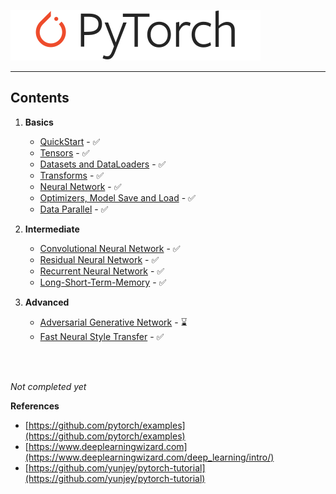 ![logo](logo/pytorch_logo.svg)
<hr>

## Contents

1. **Basics**
    - [QuickStart](tutorials/01-basics/01-quickstart/main.py) - ✅
    - [Tensors](tutorials/01-basics/02-tensors/main.py) - ✅
    - [Datasets and DataLoaders](tutorials/01-basics/03-dataset-dataloaders/main.py) - ✅
    - [Transforms](tutorials/01-basics/04-transforms/main.py) - ✅
    - [Neural Network](tutorials/01-basics/05-neural-network/main.py) - ✅
    - [Optimizers, Model Save and Load](tutorials/01-basics/06-optim-save-load/main.py) - ✅
    - [Data Parallel](tutorials/01-basics/07-data-parallel/main.py) - ✅
   

2. **Intermediate**
    - [Convolutional Neural Network](tutorials/02-intermediate/01-convolutional-nn/main.py) - ✅
    - [Residual Neural Network](tutorials/02-intermediate/02-deep-residual-nn/main.py) - ✅
    - [Recurrent Neural Network](tutorials/02-intermediate/03-recurrent-nn/main.py) - ✅
    - [Long-Short-Term-Memory](tutorials/02-intermediate/04-lstm-network/main.py) - ✅
   

3. **Advanced**
    - [Adversarial Generative Network](tutorials/03-advanced/01-adversarial-network/main.py) - ⌛️
    - [Fast Neural Style Transfer](https://github.com/yakhyo/Fast-Neural-Style-Transfer) - ✅
   


<br>
<br>

_Not completed yet_

**References**
   - [https://github.com/pytorch/examples](https://github.com/pytorch/examples)
   - [https://www.deeplearningwizard.com](https://www.deeplearningwizard.com/deep_learning/intro/)
   - [https://github.com/yunjey/pytorch-tutorial](https://github.com/yunjey/pytorch-tutorial)
